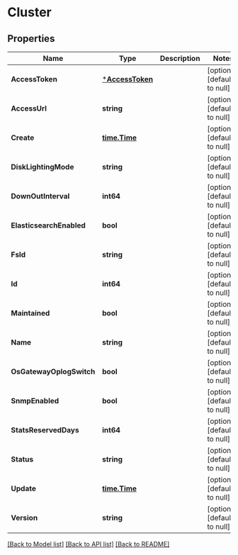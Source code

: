 # Cluster

## Properties
Name | Type | Description | Notes
------------ | ------------- | ------------- | -------------
**AccessToken** | [***AccessToken**](AccessToken.md) |  | [optional] [default to null]
**AccessUrl** | **string** |  | [optional] [default to null]
**Create** | [**time.Time**](time.Time.md) |  | [optional] [default to null]
**DiskLightingMode** | **string** |  | [optional] [default to null]
**DownOutInterval** | **int64** |  | [optional] [default to null]
**ElasticsearchEnabled** | **bool** |  | [optional] [default to null]
**FsId** | **string** |  | [optional] [default to null]
**Id** | **int64** |  | [optional] [default to null]
**Maintained** | **bool** |  | [optional] [default to null]
**Name** | **string** |  | [optional] [default to null]
**OsGatewayOplogSwitch** | **bool** |  | [optional] [default to null]
**SnmpEnabled** | **bool** |  | [optional] [default to null]
**StatsReservedDays** | **int64** |  | [optional] [default to null]
**Status** | **string** |  | [optional] [default to null]
**Update** | [**time.Time**](time.Time.md) |  | [optional] [default to null]
**Version** | **string** |  | [optional] [default to null]

[[Back to Model list]](../README.md#documentation-for-models) [[Back to API list]](../README.md#documentation-for-api-endpoints) [[Back to README]](../README.md)


